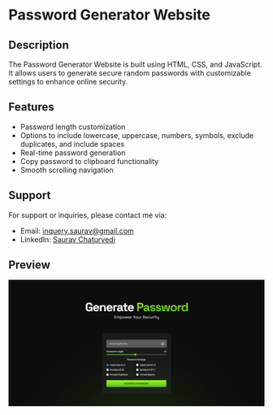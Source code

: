 # Password Generator Website

## Description
The Password Generator Website is built using HTML, CSS, and JavaScript. It allows users to generate secure random passwords with customizable settings to enhance online security.

## Features
- Password length customization
- Options to include lowercase, uppercase, numbers, symbols, exclude duplicates, and include spaces
- Real-time password generation
- Copy password to clipboard functionality
- Smooth scrolling navigation

## Support
For support or inquiries, please contact me via:
- Email: inquery.saurav@gmail.com
- LinkedIn: [Saurav Chaturvedi](https://www.linkedin.com/in/isaurav/)

## Preview
![Mine Game Preview](assets/img/generatepreview.png)
